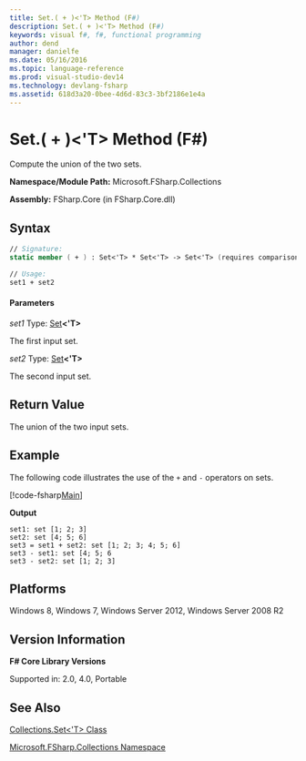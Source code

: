 ```yaml
---
title: Set.( + )<'T> Method (F#)
description: Set.( + )<'T> Method (F#)
keywords: visual f#, f#, functional programming
author: dend
manager: danielfe
ms.date: 05/16/2016
ms.topic: language-reference
ms.prod: visual-studio-dev14
ms.technology: devlang-fsharp
ms.assetid: 618d3a20-0bee-4d6d-83c3-3bf2186e1e4a 
---
```


# Set.( + )<'T> Method (F#)

Compute the union of the two sets.

**Namespace/Module Path:** Microsoft.FSharp.Collections

**Assembly:** FSharp.Core (in FSharp.Core.dll)


## Syntax

```fsharp
// Signature:
static member ( + ) : Set<'T> * Set<'T> -> Set<'T> (requires comparison)

// Usage:
set1 + set2
```

#### Parameters
*set1*
Type: [Set](https://msdn.microsoft.com/library/50cebdce-0cd7-4c5c-8ebc-f3a9e90b38d8)**&lt;'T&gt;**


The first input set.


*set2*
Type: [Set](https://msdn.microsoft.com/library/50cebdce-0cd7-4c5c-8ebc-f3a9e90b38d8)**&lt;'T&gt;**


The second input set.

## Return Value

The union of the two input sets.

## Example

The following code illustrates the use of the `+` and `-` operators on sets.

[!code-fsharp[Main](~/samples/snippets/fsharp/fssets/snippet1.fs)]

**Output**

```
set1: set [1; 2; 3]
set2: set [4; 5; 6]
set3 = set1 + set2: set [1; 2; 3; 4; 5; 6]
set3 - set1: set [4; 5; 6
set3 - set2: set [1; 2; 3]
```

## Platforms
Windows 8, Windows 7, Windows Server 2012, Windows Server 2008 R2

## Version Information
**F# Core Library Versions**

Supported in: 2.0, 4.0, Portable

## See Also
[Collections.Set&#60;'T&#62; Class](Collections.Set%5B%27T%5D-Class-%5BFSharp%5D.md)

[Microsoft.FSharp.Collections Namespace](Microsoft.FSharp.Collections-Namespace.md)